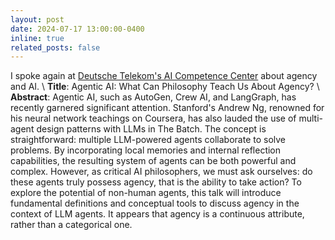 ```yaml
---
layout: post
date: 2024-07-17 13:00:00-0400
inline: true
related_posts: false
---
```


I spoke again at [Deutsche Telekom's AI Competence Center](https://www.telekom.com/en/company/digital-responsibility/details/artificial-intelligence-at-deutsche-telekom-1055154) about agency and AI.
\\
**Title**: Agentic AI: What Can Philosophy Teach Us About Agency?
\\
**Abstract**: Agentic AI, such as AutoGen, Crew AI, and LangGraph, has recently garnered significant attention. Stanford's Andrew Ng, renowned for his neural network teachings on Coursera, has also lauded the use of multi-agent design patterns with LLMs in The Batch. The concept is straightforward: multiple LLM-powered agents collaborate to solve problems. By incorporating local memories and internal reflection capabilities, the resulting system of agents can be both powerful and complex. However, as critical AI philosophers, we must ask ourselves: do these agents truly possess agency, that is the ability to take action? To explore the potential of non-human agents, this talk will introduce fundamental definitions and conceptual tools to discuss agency in the context of LLM agents. It appears that agency is a continuous attribute, rather than a categorical one.
